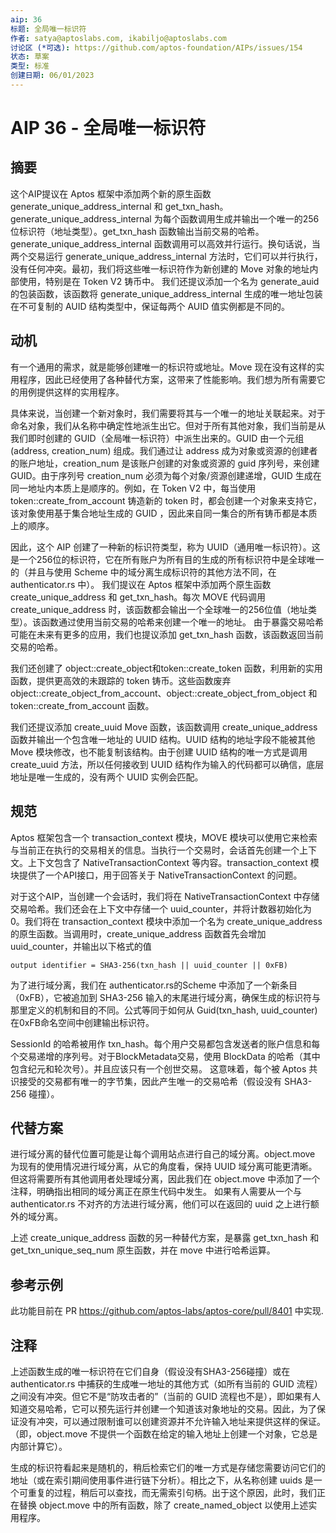 ```yaml
---
aip: 36
标题: 全局唯一标识符
作者: satya@aptoslabs.com, ikabiljo@aptoslabs.com
讨论区 (*可选): https://github.com/aptos-foundation/AIPs/issues/154
状态: 草案
类型: 标准
创建日期: 06/01/2023
---
```


# AIP 36 - 全局唯一标识符

## 摘要

这个AIP提议在 Aptos 框架中添加两个新的原生函数 generate_unique_address_internal 和 get_txn_hash。generate_unique_address_internal 为每个函数调用生成并输出一个唯一的256位标识符（地址类型）。get_txn_hash 函数输出当前交易的哈希。generate_unique_address_internal 函数调用可以高效并行运行。换句话说，当两个交易运行 generate_unique_address_internal 方法时，它们可以并行执行，没有任何冲突。最初，我们将这些唯一标识符作为新创建的 Move 对象的地址内部使用，特别是在 Token V2 铸币中。 我们还提议添加一个名为 generate_auid 的包装函数，该函数将 generate_unique_address_internal 生成的唯一地址包装在不可复制的 AUID 结构类型中，保证每两个 AUID 值实例都是不同的。

## 动机

有一个通用的需求，就是能够创建唯一的标识符或地址。Move 现在没有这样的实用程序，因此已经使用了各种替代方案，这带来了性能影响。我们想为所有需要它的用例提供这样的实用程序。

具体来说，当创建一个新对象时，我们需要将其与一个唯一的地址关联起来。对于命名对象，我们从名称中确定性地派生出它。但对于所有其他对象，我们当前是从我们即时创建的 GUID（全局唯一标识符）中派生出来的。GUID 由一个元组 (address, creation_num) 组成。我们通过让 address 成为对象或资源的创建者的账户地址，creation_num 是该账户创建的对象或资源的 guid 序列号，来创建 GUID。由于序列号 creation_num 必须为每个对象/资源创建递增，GUID 生成在同一地址内本质上是顺序的。例如，在 Token V2 中，每当使用 token::create_from_account 铸造新的 token 时，都会创建一个对象来支持它，该对象使用基于集合地址生成的 GUID ，因此来自同一集合的所有铸币都是本质上的顺序。

因此，这个 AIP 创建了一种新的标识符类型，称为 UUID（通用唯一标识符）。这是一个256位的标识符，它在所有账户为所有目的生成的所有标识符中是全球唯一的（并且与使用 Scheme 中的域分离生成标识符的其他方法不同，在 authenticator.rs 中）。
我们提议在 Aptos 框架中添加两个原生函数 create_unique_address 和 get_txn_hash。每次 MOVE 代码调用 create_unique_address 时，该函数都会输出一个全球唯一的256位值（地址类型）。该函数通过使用当前交易的哈希来创建一个唯一的地址。 由于暴露交易哈希可能在未来有更多的应用，我们也提议添加 get_txn_hash 函数，该函数返回当前交易的哈希。


我们还创建了 object::create_object和token::create_token 函数，利用新的实用函数，提供更高效的未跟踪的 token 铸币。这些函数废弃 object::create_object_from_account、object::create_object_from_object 和 token::create_from_account 函数。

我们还提议添加 create_uuid Move 函数，该函数调用 create_unique_address 函数并输出一个包含唯一地址的 UUID 结构。UUID 结构的地址字段不能被其他 Move 模块修改，也不能复制该结构。由于创建 UUID 结构的唯一方式是调用 create_uuid 方法，所以任何接收到 UUID 结构作为输入的代码都可以确信，底层地址是唯一生成的，没有两个 UUID 实例会匹配。

## 规范

Aptos 框架包含一个 transaction_context 模块，MOVE 模块可以使用它来检索与当前正在执行的交易相关的信息。当执行一个交易时，会话首先创建一个上下文。上下文包含了 NativeTransactionContext 等内容。transaction_context 模块提供了一个API接口，用于回答关于 NativeTransactionContext 的问题。 

对于这个AIP，当创建一个会话时，我们将在 NativeTransactionContext 中存储交易哈希。我们还会在上下文中存储一个 uuid_counter，并将计数器初始化为0。我们将在 transaction_context 模块中添加一个名为 create_unique_address 的原生函数。当调用时，create_unique_address 函数首先会增加 uuid_counter，并输出以下格式的值

```
output identifier = SHA3-256(txn_hash || uuid_counter || 0xFB)
```

为了进行域分离，我们在 authenticator.rs的Scheme 中添加了一个新条目 （0xFB），它被追加到 SHA3-256 输入的末尾进行域分离，确保生成的标识符与那里定义的机制和目的不同。公式等同于如何从 Guid(txn_hash, uuid_counter) 在0xFB命名空间中创建输出标识符。

SessionId 的哈希被用作 txn_hash。每个用户交易都包含发送者的账户信息和每个交易递增的序列号。对于BlockMetadata交易，使用 BlockData 的哈希（其中包含纪元和轮次号）。并且应该只有一个创世交易。 这意味着，每个被 Aptos 共识接受的交易都有唯一的字节集，因此产生唯一的交易哈希（假设没有 SHA3-256 碰撞）。

## 代替方案

进行域分离的替代位置可能是让每个调用站点进行自己的域分离。object.move 为现有的使用情况进行域分离，从它的角度看，保持 UUID 域分离可能更清晰。但这将需要所有其他调用者处理域分离，因此我们在 object.move 中添加了一个注释，明确指出相同的域分离正在原生代码中发生。 如果有人需要从一个与 authenticator.rs 不对齐的方法进行域分离，他们可以在返回的 uuid 之上进行额外的域分离。

上述 create_unique_address 函数的另一种替代方案，是暴露 get_txn_hash 和 get_txn_unique_seq_num 原生函数，并在 move 中进行哈希运算。

## 参考示例

此功能目前在 PR https://github.com/aptos-labs/aptos-core/pull/8401  中实现.

## 注释

上述函数生成的唯一标识符在它们自身（假设没有SHA3-256碰撞）或在 authenticator.rs 中捕获的生成唯一地址的其他方式（如所有当前的 GUID 流程）之间没有冲突。但它不是“防攻击者的”（当前的 GUID 流程也不是），即如果有人知道交易哈希，它可以预先运行并创建一个知道该对象地址的交易。因此，为了保证没有冲突，可以通过限制谁可以创建资源并不允许输入地址来提供这样的保证。（即，object.move 不提供一个函数在给定的输入地址上创建一个对象，它总是内部计算它）。

生成的标识符看起来是随机的，稍后检索它们的唯一方式是存储您需要访问它们的地址（或在索引期间使用事件进行链下分析）。相比之下，从名称创建 uuids 是一个可重复的过程，稍后可以查找，而无需索引句柄。出于这个原因，此时，我们正在替换 object.move 中的所有函数，除了 create_named_object 以使用上述实用程序。
